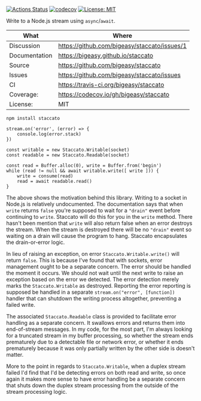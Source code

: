 [![Actions Status](https://github.com/bigeasy/staccato/workflows/Node%20CI/badge.svg)](https://github.com/bigeasy/staccato/actions)
[![codecov](https://codecov.io/gh/bigeasy/staccato/branch/master/graph/badge.svg)](https://codecov.io/gh/bigeasy/staccato)
[![License: MIT](https://img.shields.io/badge/License-MIT-yellow.svg)](https://opensource.org/licenses/MIT)

Write to a Node.js stream using `async`/`await`.

| What          | Where                                         |
| --- | --- |
| Discussion    | https://github.com/bigeasy/staccato/issues/1  |
| Documentation | https://bigeasy.github.io/staccato            |
| Source        | https://github.com/bigeasy/staccato           |
| Issues        | https://github.com/bigeasy/staccato/issues    |
| CI            | https://travis-ci.org/bigeasy/staccato        |
| Coverage:     | https://codecov.io/gh/bigeasy/staccato        |
| License:      | MIT                                           |

```
npm install staccato
```

```
stream.on('error', (error) => {
    console.log(error.stack)
})

const writable = new Staccato.Writable(socket)
const readable = new Staccato.Readable(socket)

const read = Buffer.alloc(0), write = Buffer.from('begin')
while (read != null && await writable.write([ write ])) {
    write = consume(read)
    read = await readable.read()
}
```

The above shows the motivation behind this library. Writing to a socket in
Node.js is relatively undocumented. The documentation says that when `write`
returns `false` you're supposed to wait for a `"drain"` event before continuing
to `write`. Staccato will do this for you in the `write` method. There hasn't
been mention that `write` will also return false when an error destroys the
stream. When the stream is destroyed there will be no `"drain"` event so waiting
on a drain will cause the program to hang. Staccato encapsulates the
drain-or-error logic.

In lieu of raising an exception, on error `Staccato.Writable.write()` will
return `false`. This is because I've found that with sockets, error management
ought to be a separate concern. The error should be handled the moment it
occurs. We should not wait until the next write to raise an exception based on
the error we detected. The error detection merely marks the `Staccato.Writable`
as destroyed. Reporting the error reporting is supposed be handled in a separate
`stream.on("error", [function])` handler that can shutdown the writing process
altogether, preventing a failed write.

The associated `Staccato.Readable` class is provided to facilitate error
handling as a separate concern. It swallows errors and returns them into
end-of-stream messages. In my code, for the most part, I'm always looking for a
truncated stream in my buffer processing, so whether the stream ends prematurely
due to a detectable file or network error, or whether it ends prematurely
because it was only partially written by the other side is doesn't matter.

More to the point in regards to `Staccato.Writable`, when a duplex stream failed
I'd find that I'd be detecting errors on both read and write, so once again it
makes more sense to have error handling be a separate concern that shuts down
the duplex stream processing from the outside of the stream processing logic.
